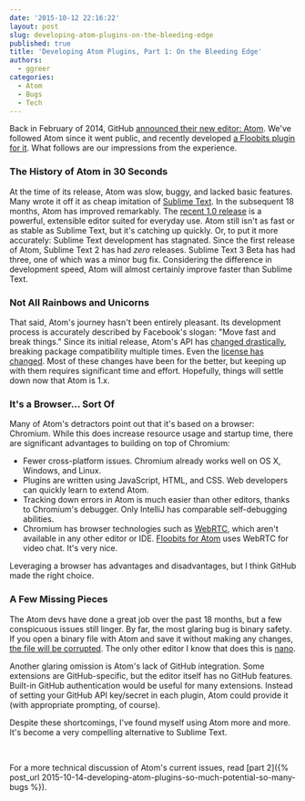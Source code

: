 ```yaml
---
date: '2015-10-12 22:16:22'
layout: post
slug: developing-atom-plugins-on-the-bleeding-edge
published: true
title: 'Developing Atom Plugins, Part 1: On the Bleeding Edge'
authors:
  - ggreer
categories:
  - Atom
  - Bugs
  - Tech
---
```


Back in February of 2014, GitHub [announced their new editor: Atom](http://blog.atom.io/2014/02/26/introducing-atom.html). We've followed Atom since it went public, and recently developed [a Floobits plugin for it](https://github.com/Floobits/floobits-atom). What follows are our impressions from the experience.

### The History of Atom in 30 Seconds

At the time of its release, Atom was slow, buggy, and lacked basic features. Many wrote it off it as cheap imitation of [Sublime Text](https://www.sublimetext.com/). In the subsequent 18 months, Atom has improved remarkably. The [recent 1.0 release](http://blog.atom.io/2015/06/25/atom-1-0.html) is a powerful, extensible editor suited for everyday use. Atom still isn't as fast or as stable as Sublime Text, but it's catching up quickly. Or, to put it more accurately: Sublime Text development has stagnated. Since the first release of Atom, Sublime Text 2 has had *zero* releases. Sublime Text 3 Beta has had three, one of which was a minor bug fix. Considering the difference in development speed, Atom will almost certainly improve faster than Sublime Text.


### Not All Rainbows and Unicorns

That said, Atom's journey hasn't been entirely pleasant. Its development process is accurately described by Facebook's slogan: "Move fast and break things." Since its initial release, Atom's API has [changed drastically](https://atom.io/docs/v0.186.0/upgrading/upgrading-your-package), breaking package compatibility multiple times. Even the [license has changed](http://blog.atom.io/2014/05/06/atom-is-now-open-source.html). Most of these changes have been for the better, but keeping up with them requires significant time and effort. Hopefully, things will settle down now that Atom is 1.x.


### It's a Browser... Sort Of

Many of Atom's detractors point out that it's based on a browser: Chromium. While this does increase resource usage and startup time, there are significant advantages to building on top of Chromium:

* Fewer cross-platform issues. Chromium already works well on OS X, Windows, and Linux.
* Plugins are written using JavaScript, HTML, and CSS. Web developers can quickly learn to extend Atom.
* Tracking down errors in Atom is much easier than other editors, thanks to Chromium's debugger. Only IntelliJ has comparable self-debugging abilities.
* Chromium has browser technologies such as [WebRTC](https://en.wikipedia.org/wiki/WebRTC), which aren't available in any other editor or IDE. [Floobits for Atom](https://github.com/Floobits/floobits-atom) uses WebRTC for video chat. It's very nice.

Leveraging a browser has advantages and disadvantages, but I think GitHub made the right choice.


### A Few Missing Pieces

The Atom devs have done a great job over the past 18 months, but a few conspicuous issues still linger. By far, the most glaring bug is binary safety. If you open a binary file with Atom and save it without making any changes, [the file will be corrupted](https://github.com/atom/node-pathwatcher/issues/62). The only other editor I know that does this is [nano](https://en.wikipedia.org/wiki/GNU_nano).

Another glaring omission is Atom's lack of GitHub integration. Some extensions are GitHub-specific, but the editor itself has no GitHub features. Built-in GitHub authentication would be useful for many extensions. Instead of setting your GitHub API key/secret in each plugin, Atom could provide it (with appropriate prompting, of course).

Despite these shortcomings, I've found myself using Atom more and more. It's become a very compelling alternative to Sublime Text.

<br />

For a more technical discussion of Atom's current issues, read [part 2]({% post_url 2015-10-14-developing-atom-plugins-so-much-potential-so-many-bugs %}).

<!--
advantages:
javascript (always bet on js) ✓
  https://discuss.atom.io/t/coffeescript---extends-vs-util-inherits-inheritance-in-js/2536
it's a browser ✓
  webrtc ✓
  its a browser, sorta:
    same origin policy/HSTS fucks loading stuff in iframes
    you can use a webview, but it doesn't honor postmessage events
      use console.message as a channel between plugin and webpage
        https://github.com/Floobits/floobits-atom/blob/master/templates/webview.js#L13

  plugin conflicts:
    everyones CSS conflicts - actual problem in the wild
    I expect front end frameworks will conflict as people write IDE like plugins
      see https://github.com/facebook/react/issues/1939#issuecomment-50632807

  posting forms refreshes the "page" (atom) if you don't preventdefault
  https://github.com/Floobits/floobits-atom/commit/9d478125c9b431f950146bbe644f1cac3fbc2b0e

The API:
  the good:
    https://atom.io/docs/api/v1.0.7/Disposable#instance-dispose
-->
